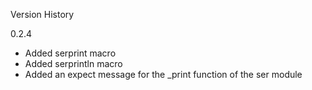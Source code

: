 Version History

0.2.4
 - Added serprint macro
 - Added serprintln macro
 - Added an expect message for the _print function of the ser module